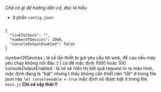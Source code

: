 *Chả có gì để hướng dẫn cả, đọc là hiểu*
- ở phần `config.json`:
```

{
  "linkToCheck": "",
  "numberOfDevices": 1000, 
  "consoleOutputEnabled": false
}
```
numberOfDevices : là số lần thiết bị gửi yêu cầu tới web, để cao nếu máy yếu chạy không nổi đâu :) | cứ để mặc định 1000 hoặc 100
consoleOutputEnabled : là nó sẽ hiển thị kết quả request in ra màn hình, mặc định đang là "bật" nhưng t thấy không cần thiết nên "tắt" ở trong file json này
```let consoleenable = true``` mặc định nó được bật ở trong file `main.js`
**Chỉ có vậy thôi !!**
